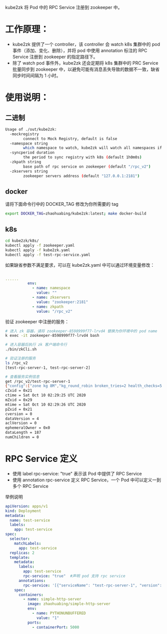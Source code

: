 kube2zk 将 Pod 中的 RPC Service 注册到 zookeeper 中。

# 工作原理：

* kube2zk 提供了一个 controller，该 controller 会 watch k8s 集群中的 pod 事件（添加、变化、删除），并将 pod 中使用 annotation 标注的 RPC Service 注册到 zookeeper 的指定路径下。
* 除了 watch pod 事件外，kube2zk 还会定期将 k8s 集群中的 PRC Service 批量同步到 zookeeper 中，以避免可能有消息丢失导致的数据不一致，缺省同步时间间隔为 1 小时。

# 使用说明：

## 二进制

```bash
Usage of ./out/kube2zk:
  -mockregistry
        connect to Mock Registry, default is false
  -namespace string
        which namespace to watch, kube2zk will watch all namespaces if this parameter is not specified
  -syncperiod duration
        the period to sync registry with k8s (default 1h0m0s)
  -zkpath string
        base path of rpc service on zookeeper (default "/rpc_v2")
  -zkservers string
        zookeeper servers address (default "127.0.0.1:2181")
```

## docker

请将下面命令行中的 DOCKER_TAG 修改为你所需要的 tag
```bash
export DOCKER_TAG=zhaohuabing/kube2zk:latest; make docker-build
```

## k8s

```bash
cd kube2zk/k8s/
kubectl apply -f zookeeper.yaml
kubectl apply -f kube2zk.yaml
kubectl apply -f test-rpc-service.yaml
```

如果缺省参数不满足要求，可以在 kube2zk.yaml 中可以通过环境变量修改：

```yaml

......
          env:
            - name: namespace
              value: ""
            - name: zkservers
              value: "zookeeper:2181"
            - name: zkpath
              value: "/rpc_v2"
```

验证 zookeeper 中注册的服务：

```bash
# 进入 zk 容器，请将 zookeeper-8598999f77-lrvd4 替换为你环境中的 pod name
k exec -it zookeeper-8598999f77-lrvd4 bash

# 进入容器后执行 zk 客户端命令行
./bin/zkCli.sh

# 验证注册的服务
ls /rpc_v2
[test-rpc-server-1, test-rpc-server-2]

# 查看服务实例信息
get /rpc_v2/test-rpc-server-1
{"config":["zone kg 8M","kg_round_robin broken_tries=2 health_checks=5 max_uri_slots=0","keepalive 32"],"servers":["172.16.0.251","172.16.1.46","172.16.1.44","172.16.1.45","172.16.0.67"]}
cZxid = 0x21
ctime = Sat Oct 10 02:29:25 UTC 2020
mZxid = 0x29
mtime = Sat Oct 10 02:29:26 UTC 2020
pZxid = 0x21
cversion = 0
dataVersion = 4
aclVersion = 0
ephemeralOwner = 0x0
dataLength = 187
numChildren = 0
```

# RPC Service 定义

* 使用 label rpc-service: "true" 表示该 Pod 中提供了 RPC Service
* 使用 annotation rpc-service 定义 RPC Service，一个 Pod 中可以定义一到多个 RPC Service

举例说明
```yaml
apiVersion: apps/v1
kind: Deployment
metadata:
  name: test-service
  labels:
    app: test-service
spec:
  selector:
    matchLabels:
      app: test-service
  replicas: 2
  template:
    metadata:
      labels:
        app: test-service
        rpc-service: "true"  #声明 pod 支持 rpc service
      annotations:
        rpc-service: '[{"serviceName": "test-rpc-server-1", "version": "v0" }, { "serviceName": "test-rpc-server-2", "version": "v1"}]' # 定义 pod 中提供的 rpc service。备注：目前 zookeeper 中没有使用此处定义的 version 字段，后续有需要可以使用，也可以扩展其他字段，例如 LB 算法等。
    spec:
      containers:
        - name: simple-http-server
          image: zhaohuabing/simple-http-server
          env:
            - name: PYTHONUNBUFFERED
              value: "1"
          ports:
            - containerPort: 5000
```

